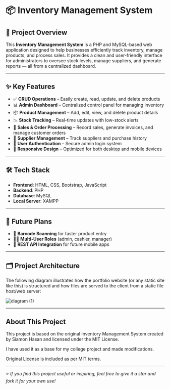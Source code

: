# 📦 Inventory Management System

## 🌟 Project Overview

This **Inventory Management System** is a PHP and MySQL-based web application designed to help businesses efficiently track inventory, manage products, and process sales. It provides a clean and user-friendly interface for administrators to oversee stock levels, manage suppliers, and generate reports — all from a centralized dashboard.

---

## ✨ Key Features

- ✅ **CRUD Operations** – Easily create, read, update, and delete products  
- 📊 **Admin Dashboard** – Centralized control panel for managing inventory  
- 📦 **Product Management** – Add, edit, view, and delete product details  
- 📉 **Stock Tracking** – Real-time updates with low-stock alerts  
- 🧾 **Sales & Order Processing** – Record sales, generate invoices, and manage customer orders  
- 🤝 **Supplier Management** – Track suppliers and purchase history  
- 🔐 **User Authentication** – Secure admin login system  
- 📱 **Responsive Design** – Optimized for both desktop and mobile devices  

---

## 🛠️ Tech Stack

- **Frontend**: HTML, CSS, Bootstrap, JavaScript  
- **Backend**: PHP  
- **Database**: MySQL  
- **Local Server**: XAMPP  

---

## 🧭 Future Plans

- 🧷 **Barcode Scanning** for faster product entry  
- 🧑‍💼 **Multi-User Roles** (admin, cashier, manager)  
- 📱 **REST API Integration** for future mobile apps  

---

## 🗂️ Project Architecture

The following diagram illustrates how the portfolio website (or any static site like this) is structured and how files are served to the client from a static file host/web server:

![diagram (1)](https://github.com/user-attachments/assets/09f73652-c35a-46d1-be6e-ee4dbda9d650)


---

## About This Project

This project is based on the original Inventory Management System created by Siamon Hasan and licensed under the MIT License.

I have used it as a base for my college project and made modifications.

Original License is included as per MIT terms.

---

⭐️ *If you find this project useful or inspiring, feel free to give it a star and fork it for your own use!*

